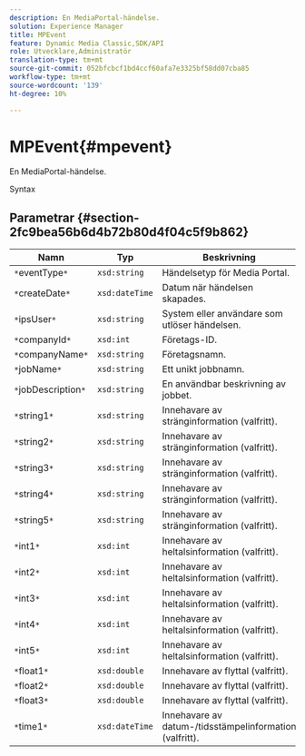 ```yaml
---
description: En MediaPortal-händelse.
solution: Experience Manager
title: MPEvent
feature: Dynamic Media Classic,SDK/API
role: Utvecklare,Administratör
translation-type: tm+mt
source-git-commit: 052bfcbcf1bd4ccf60afa7e3325bf58dd07cba85
workflow-type: tm+mt
source-wordcount: '139'
ht-degree: 10%

---
```



# MPEvent{#mpevent}

En MediaPortal-händelse.

Syntax

## Parametrar {#section-2fc9bea56b6d4b72b80d4f04c5f9b862}

| Namn | Typ | Beskrivning |
|---|---|---|
| `*`eventType`*` | `xsd:string` | Händelsetyp för Media Portal. |
| `*`createDate`*` | `xsd:dateTime` | Datum när händelsen skapades. |
| `*`ipsUser`*` | `xsd:string` | System eller användare som utlöser händelsen. |
| `*`companyId`*` | `xsd:int` | Företags-ID. |
| `*`companyName`*` | `xsd:string` | Företagsnamn. |
| `*`jobName`*` | `xsd:string` | Ett unikt jobbnamn. |
| `*`jobDescription`*` | `xsd:string` | En användbar beskrivning av jobbet. |
| `*`string1`*` | `xsd:string` | Innehavare av stränginformation (valfritt). |
| `*`string2`*` | `xsd:string` | Innehavare av stränginformation (valfritt). |
| `*`string3`*` | `xsd:string` | Innehavare av stränginformation (valfritt). |
| `*`string4`*` | `xsd:string` | Innehavare av stränginformation (valfritt). |
| `*`string5`*` | `xsd:string` | Innehavare av stränginformation (valfritt). |
| `*`int1`*` | `xsd:int` | Innehavare av heltalsinformation (valfritt). |
| `*`int2`*` | `xsd:int` | Innehavare av heltalsinformation (valfritt). |
| `*`int3`*` | `xsd:int` | Innehavare av heltalsinformation (valfritt). |
| `*`int4`*` | `xsd:int` | Innehavare av heltalsinformation (valfritt). |
| `*`int5`*` | `xsd:int` | Innehavare av heltalsinformation (valfritt). |
| `*`float1`*` | `xsd:double` | Innehavare av flyttal (valfritt). |
| `*`float2`*` | `xsd:double` | Innehavare av flyttal (valfritt). |
| `*`float3`*` | `xsd:double` | Innehavare av flyttal (valfritt). |
| `*`time1`*` | `xsd:dateTime` | Innehavare av datum-/tidsstämpelinformation (valfritt). |

